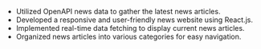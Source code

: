 * Utilized OpenAPI news data to gather the latest news articles.
* Developed a responsive and user-friendly news website using React.js.
* Implemented real-time data fetching to display current news articles.
* Organized news articles into various categories for easy navigation.
